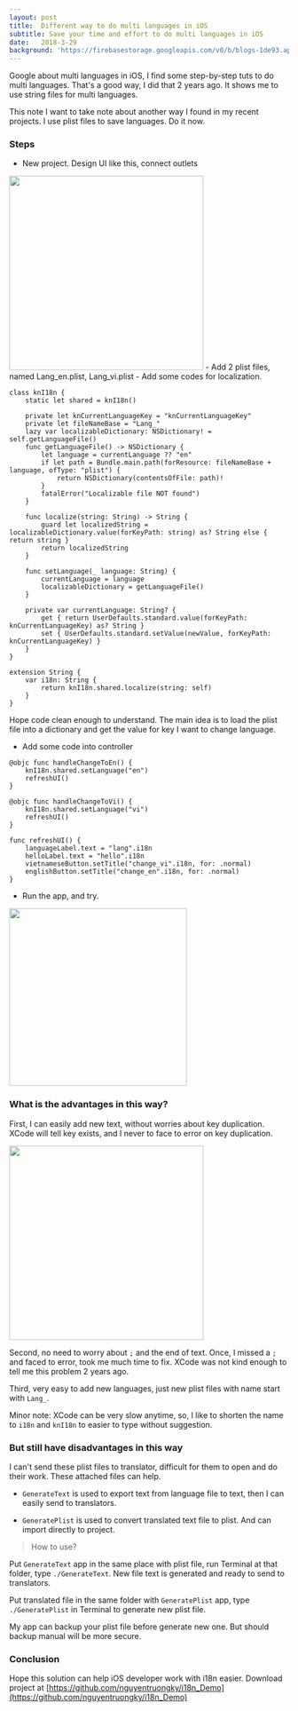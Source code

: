 ```yaml
---
layout: post
title:  Different way to do multi languages in iOS
subtitle: Save your time and effort to do multi languages in iOS 
date:   2018-3-29
background: 'https://firebasestorage.googleapis.com/v0/b/blogs-1de93.appspot.com/o/assets%2Fmulti_lang.jpg?alt=media&token=25c8f158-be13-4b93-b913-57d4097ae69e'
---
```


Google about multi languages in iOS, I find some step-by-step tuts to do multi languages. That's a good way, I did that 2 years ago. It shows me to use string files for multi languages. 

This note I want to take note about another way I found in my recent projects. I use plist files to save languages. Do it now. 

### Steps
- New project. Design UI like this, connect outlets

<img src="https://firebasestorage.googleapis.com/v0/b/blogs-1de93.appspot.com/o/assets%2Fi18n_demo.png?alt=media&token=f1ee2869-5c17-4401-ab2a-124be93b4d7f" width="350px"/>
- Add 2 plist files, named Lang_en.plist, Lang_vi.plist
- Add some codes for localization.

```
class knI18n {
    static let shared = knI18n()
    
    private let knCurrentLanguageKey = "knCurrentLanguageKey"
    private let fileNameBase = "Lang_"
    lazy var localizableDictionary: NSDictionary! = self.getLanguageFile()
    func getLanguageFile() -> NSDictionary {
        let language = currentLanguage ?? "en"
        if let path = Bundle.main.path(forResource: fileNameBase + language, ofType: "plist") {
            return NSDictionary(contentsOfFile: path)!
        }
        fatalError("Localizable file NOT found")
    }
    
    func localize(string: String) -> String {
        guard let localizedString = localizableDictionary.value(forKeyPath: string) as? String else { return string }
        return localizedString
    }
    
    func setLanguage(_ language: String) {
        currentLanguage = language
        localizableDictionary = getLanguageFile()
    }
    
    private var currentLanguage: String? {
        get { return UserDefaults.standard.value(forKeyPath: knCurrentLanguageKey) as? String }
        set { UserDefaults.standard.setValue(newValue, forKeyPath: knCurrentLanguageKey) }
    }
}

extension String {
    var i18n: String {
        return knI18n.shared.localize(string: self)
    }
}
```

Hope code clean enough to understand. The main idea is to load the plist file into a dictionary and get the value for key I want to change language. 

- Add some code into controller

```
@objc func handleChangeToEn() {
    knI18n.shared.setLanguage("en")
    refreshUI()
}

@objc func handleChangeToVi() {
    knI18n.shared.setLanguage("vi")
    refreshUI()
}

func refreshUI() {
    languageLabel.text = "lang".i18n
    helloLabel.text = "hello".i18n
    vietnameseButton.setTitle("change_vi".i18n, for: .normal)
    englishButton.setTitle("change_en".i18n, for: .normal)
}
```

- Run the app, and try. 

<img src="https://firebasestorage.googleapis.com/v0/b/blogs-1de93.appspot.com/o/assets%2Ffinish_demo_i18n.gif?alt=media&token=cfc52b0b-7b74-4195-b9b9-f8b4e6c76461" width="320px"/>

### What is the advantages in this way? 

First, I can easily add new text, without worries about key duplication. XCode will tell key exists, and I never to face to error on key duplication. 

<img src="https://firebasestorage.googleapis.com/v0/b/blogs-1de93.appspot.com/o/assets%2Fkey_exist.png?alt=media&token=937931c6-4480-4891-8f57-8fdb98d0db45" width="350"/>

Second, no need to worry about `;` and the end of text. Once, I missed a `;` and faced to error, took me much time to fix. XCode was not kind enough to tell me this problem 2 years ago. 

Third, very easy to add new languages, just new plist files with name start with `Lang_`. 

Minor note: XCode can be very slow anytime, so, I like to shorten the name to `i18n` and `knI18n` to easier to type without suggestion. 

### But still have disadvantages in this way

I can't send these plist files to translator, difficult for them to open and do their work. These attached files can help. 

- `GenerateText` is used to export text from language file to text, then I can easily send to translators. 

- `GeneratePlist` is used to convert translated text file to plist. And can import directly to project. 

> How to use? 

Put `GenerateText` app in the same place with plist file, run Terminal at that folder, type `./GenerateText`. New file text is generated and ready to send to translators. 

Put translated file in the same folder with `GeneratePlist` app, type `./GeneratePlist` in Terminal to generate new plist file. 

My app can backup your plist file before generate new one. But should backup manual will be more secure. 

### Conclusion

Hope this solution can help iOS developer work with i18n easier. Download project at [https://github.com/nguyentruongky/i18n_Demo](https://github.com/nguyentruongky/i18n_Demo)